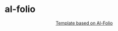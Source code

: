 # al-folio

<div align="center">

[Template based on Al-Folio](https://alshedivat.github.io/al-folio/)